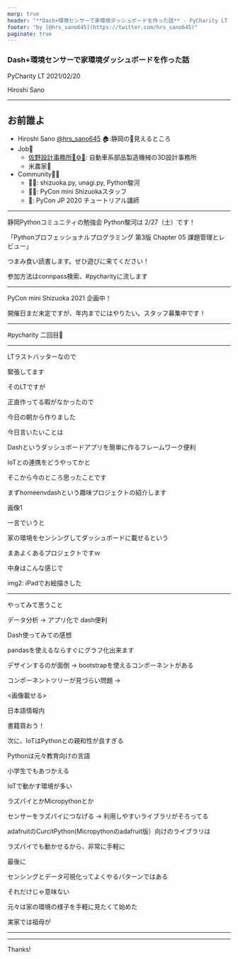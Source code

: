 ```yaml
---
marp: true
header: "**Dash+環境センサーで家環境ダッシュボードを作った話** - PyCharity LT 2021/02/20"
footer: "by [@hrs_sano645](https://twitter.com/hrs_sano645)"
paginate: true
---
```


### Dash+環境センサーで家環境ダッシュボードを作った話

PyCharity LT 2021/02/20

Hiroshi Sano

---
## お前誰よ

- Hiroshi Sano [@hrs_sano645](https://twitter.com/hrs_sano645) 🏠:静岡の🗻見えるところ
- Job💼
  - [佐野設計事務所🚗⚙️📏](https://sano-design.info): 自動車系部品製造機械の3D設計事務所
  - 米農家🌾
- Community🧑‍💻
  - 🗻🐍: shizuoka.py, unagi.py, Python駿河
  - 🗻🐍: PyCon mini Shizuokaスタッフ
  - 🐍: PyCon JP 2020 チュートリアル講師

---

静岡Pythonコミュニティの勉強会 Python駿河は 2/27（土）です！

「Pythonプロフェッショナルプログラミング 第3版 Chapter 05 課題管理とレビュー」

つまみ食い読書します。ぜひ遊びに来てください！

参加方法はconnpass検索、#pycharityに流します

---

PyCon mini Shizuoka 2021 企画中！

開催日まだ未定ですが、年内までにはやりたい。スタッフ募集中です！

---

#pycharity 二回目🎉

<!-- footer: -->

---


LTラストバッターなので

緊張してます

そのLTですが

正直作ってる暇がなかったので

今日の朝から作りました

今日言いたいことは

Dashというダッシュボードアプリを簡単に作るフレームワーク便利

IoTとの連携をどうやってかと

そこから今のところ思ったことです

まずhomeenvdashという趣味プロジェクトの紹介します

画像1

一言でいうと

家の環境をセンシングしてダッシュボードに載せるという

まあよくあるプロジェクトですｗ

中身はこんな感じで

img2: iPadでお絵描きした



---

やってみて思うこと

データ分析 -> アプリ化で dash便利

Dash使ってみての感想

pandasを使えるならすぐにグラフ化出来ます

デザインするのが面倒 -> bootstrapを使えるコンポーネントがある

コンポーネントツリーが見づらい問題 -> 

<画像載せる>

日本語情報内

書籍買おう！

次に、IoTはPythonとの親和性が良すぎる

Pythonは元々教育向けの言語

小学生でもあつかえる

IoTで動かす環境が多い

ラズパイとかMicropythonとか

センサーをラズパイにつなげる -> 利用しやすいライブラリがそろってる

adafruitのCurcitPython(Micropythonのadafruit版）向けのライブラリは

ラズパイでも動かせるから、非常に手軽に

最後に

センシングとデータ可視化ってよくやるパターンではある

それだけじゃ意味ない

元々は家の環境の様子を手軽に見たくて始めた

実家では祖母が



---



---

Thanks!